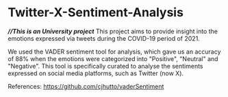 # Twitter-X-Sentiment-Analysis
_**//This is an University project**_
This project aims to provide insight into the emotions expressed via tweets during the COVID-19 period of 2021.

We used the VADER sentiment tool for analysis, which gave us an accuracy of 88% when the emotions were categorized into "Positive", "Neutral" and "Negative". This tool is specifically curated to analyse the sentiments expressed on social media platforms, such as Twitter (now X). 

References: 
  https://github.com/cjhutto/vaderSentiment
